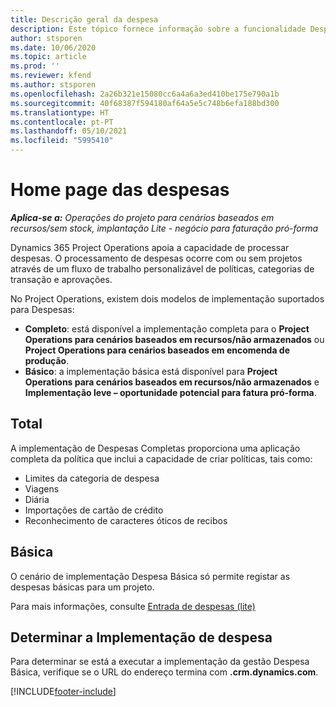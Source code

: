 ```yaml
---
title: Descrição geral da despesa
description: Este tópico fornece informação sobre a funcionalidade Despesa no Project Operations.
author: stsporen
ms.date: 10/06/2020
ms.topic: article
ms.prod: ''
ms.reviewer: kfend
ms.author: stsporen
ms.openlocfilehash: 2a26b321e15080cc6a4a6a3ed410be175e790a1b
ms.sourcegitcommit: 40f68387f594180af64a5e5c748b6efa188bd300
ms.translationtype: HT
ms.contentlocale: pt-PT
ms.lasthandoff: 05/10/2021
ms.locfileid: "5995410"
---
```

# <a name="expense-home-page"></a>Home page das despesas

_**Aplica-se a:** Operações do projeto para cenários baseados em recursos/sem stock, implantação Lite - negócio para faturação pró-forma_


Dynamics 365 Project Operations apoia a capacidade de processar despesas. O processamento de despesas ocorre com ou sem projetos através de um fluxo de trabalho personalizável de políticas, categorias de transação e aprovações.

No Project Operations, existem dois modelos de implementação suportados para Despesas: 

- **Completo**: está disponível a implementação completa para o **Project Operations para cenários baseados em recursos/não armazenados** ou **Project Operations para cenários baseados em encomenda de produção**.
- **Básico**: a implementação básica está disponível para **Project Operations para cenários baseados em recursos/não armazenados** e **Implementação leve – oportunidade potencial para fatura pró-forma**.

## <a name="full"></a>Total 
A implementação de Despesas Completas proporciona uma aplicação completa da política que inclui a capacidade de criar políticas, tais como:

  - Limites da categoria de despesa
  - Viagens
  - Diária
  - Importações de cartão de crédito
  - Reconhecimento de caracteres óticos de recibos

## <a name="basic"></a>Básica 
O cenário de implementação Despesa Básica só permite registar as despesas básicas para um projeto. 

Para mais informações, consulte [Entrada de despesas (lite)](basic-expense.md)

## <a name="determine-your-expense-deployment"></a>Determinar a Implementação de despesa
Para determinar se está a executar a implementação da gestão Despesa Básica, verifique se o URL do endereço termina com **.crm.dynamics.com**. 


[!INCLUDE[footer-include](../includes/footer-banner.md)]